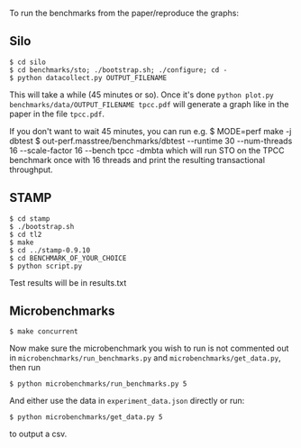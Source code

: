 To run the benchmarks from the paper/reproduce the graphs:

Silo
----
    $ cd silo
    $ cd benchmarks/sto; ./bootstrap.sh; ./configure; cd -
    $ python datacollect.py OUTPUT_FILENAME
This will take a while (45 minutes or so). Once it's done
`python plot.py benchmarks/data/OUTPUT_FILENAME tpcc.pdf` will generate
a graph like in the paper in the file `tpcc.pdf`.

If you don't want to wait 45 minutes, you can run e.g.
    $ MODE=perf make -j dbtest
    $ out-perf.masstree/benchmarks/dbtest --runtime 30 --num-threads 16 --scale-factor 16 --bench tpcc -dmbta
which will run STO on the TPCC benchmark once with 16 threads and print the
resulting transactional throughput.

STAMP
-----
    $ cd stamp
    $ ./bootstrap.sh
    $ cd tl2
    $ make
    $ cd ../stamp-0.9.10
    $ cd BENCHMARK_OF_YOUR_CHOICE
    $ python script.py
Test results will be in results.txt

Microbenchmarks
---------------
    $ make concurrent
Now make sure the microbenchmark you wish to run is not commented out in
`microbenchmarks/run_benchmarks.py` and `microbenchmarks/get_data.py`, then run 

    $ python microbenchmarks/run_benchmarks.py 5
And either use the data in `experiment_data.json` directly or run:

    $ python microbenchmarks/get_data.py 5
to output a csv.
